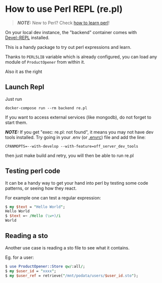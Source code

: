 # How to use Perl REPL (re.pl)

> **_NOTE:_**  New to Perl? Check [how to learn perl](how-to-learn-perl.md)!

On your local dev instance, the "backend" container
comes with [Devel::REPL](https://metacpan.org/pod/Devel::REPL) installed.

This is a handy package to try out perl expressions and learn.

Thanks to `PERL5LIB` variable which is already configured,
you can load any module of `ProductOpener` from within it.

Also it as the right

## Launch Repl

Just run

```
docker-compose run --rm backend re.pl
```

If you want to access external services (like mongodb), do not forget to start them.

**_NOTE:_** If you get "exec: re.pl: not found", it means you may not have dev tools installed.
Try going in your .env (or [.envrc](./how-to-use-direnv/)) file and add the line:
```
CPANMOPTS=--with-develop --with-feature=off_server_dev_tools
```
then just make build and retry, you will then be able to run re.pl

## Testing perl code

It can be a handy way to get your hand into perl by testing some code patterns,
or seeing how they react.

For example one can test a regular expression:

```perl
$ my $text = "Hello World";
Hello World
$ $text =~ /Hello (\w+)/i
World
```

## Reading a sto

Another use case is reading a sto file to see what it contains.

Eg. for a user:

```perl
$ use ProductOpener::Store qw/:all/;
$ my $user_id = "xxxx";
$ my $user_ref = retrieve("/mnt/podata/users/$user_id.sto");
```
